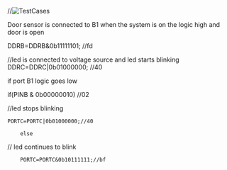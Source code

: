 
//![TestCases](https://user-images.githubusercontent.com/102668684/164627176-3758bf23-9df1-4b68-827a-b4e896beb5c6.png)

Door sensor is connected to B1 when the system is on the logic high
and door is open

DDRB=DDRB&0b11111101;  //fd

//led is connected to voltage source and led starts blinking
	DDRC=DDRC|0b01000000;  //40
  
	
 if port B1 logic goes low
 
if(PINB & 0b00000010) //02


//led stops blinking

	PORTC=PORTC|0b01000000;//40
  
		else
 //  led continues to blink 
   
		PORTC=PORTC&0b10111111;//bf
    
    
